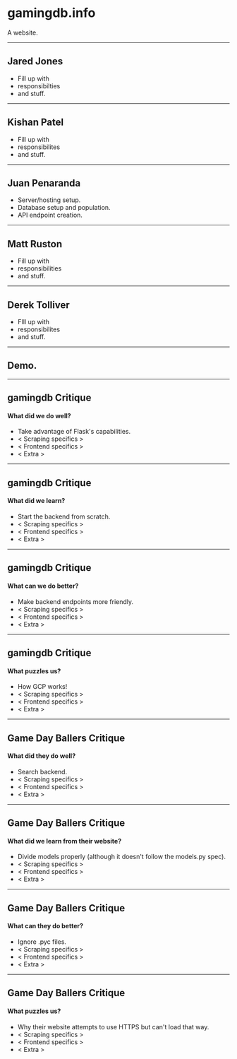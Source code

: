 # gamingdb.info

A website.

---

## Jared Jones

- Fill up with
- responsibilties
- and stuff.

---

## Kishan Patel

- Fill up with
- responsibilites
- and stuff.

---

## Juan Penaranda

- Server/hosting setup.
- Database setup and population.
- API endpoint creation.

---

## Matt Ruston

- Fill up with
- responsibilities
- and stuff.

---

## Derek Tolliver

- FIll up with
- responsibilites
- and stuff.

---

## Demo.

---

## gamingdb Critique

#### What did we do well?

- Take advantage of Flask's capabilities.
- < Scraping specifics >
- < Frontend specifics >
- < Extra >

---

## gamingdb Critique

#### What did we learn?

- Start the backend from scratch.
- < Scraping specifics >
- < Frontend specifics >
- < Extra >

---

## gamingdb Critique

#### What can we do better?

- Make backend endpoints more friendly.
- < Scraping specifics >
- < Frontend specifics >
- < Extra >

---

## gamingdb Critique

#### What puzzles us?

- How GCP works!
- < Scraping specifics >
- < Frontend specifics >
- < Extra >

---

## Game Day Ballers Critique

#### What did they do well?

- Search backend.
- < Scraping specifics >
- < Frontend specifics >
- < Extra >

---

## Game Day Ballers Critique

#### What did we learn from their website?

- Divide models properly (although it doesn't follow the models.py spec).
- < Scraping specifics >
- < Frontend specifics >
- < Extra >

---

## Game Day Ballers Critique

#### What can they do better?

- Ignore .pyc files.
- < Scraping specifics >
- < Frontend specifics >
- < Extra >

---

## Game Day Ballers Critique

#### What puzzles us?

- Why their website attempts to use HTTPS but can't load that way.
- < Scraping specifics >
- < Frontend specifics >
- < Extra >